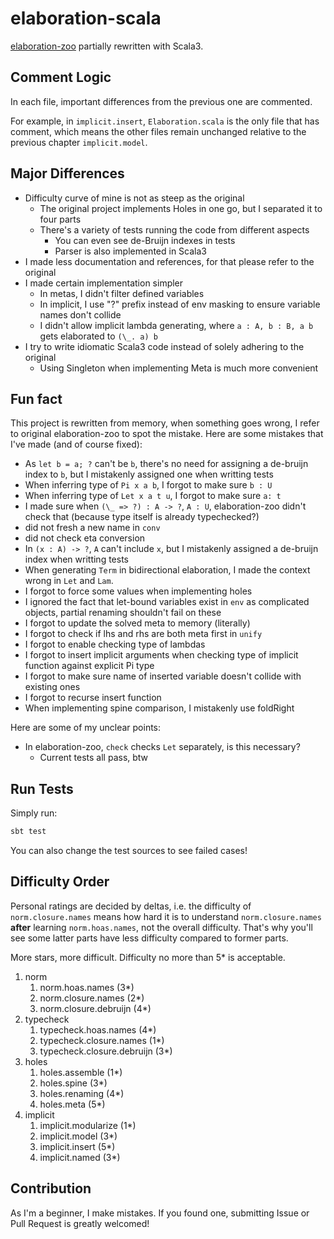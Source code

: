 # elaboration-scala

[elaboration-zoo](https://github.com/AndrasKovacs/elaboration-zoo) partially rewritten with Scala3.

## Comment Logic

In each file, important differences from the previous one are commented.

For example, in `implicit.insert`, `Elaboration.scala` is the only file that has comment, which means the other files remain unchanged relative to the previous chapter `implicit.model`.

## Major Differences

- Difficulty curve of mine is not as steep as the original
    - The original project implements Holes in one go, but I separated it to four parts
    - There's a variety of tests running the code from different aspects
        - You can even see de-Bruijn indexes in tests
        - Parser is also implemented in Scala3
- I made less documentation and references, for that please refer to the original
- I made certain implementation simpler
    - In metas, I didn't filter defined variables
    - In implicit, I use "?" prefix instead of env masking to ensure variable names don't collide
    - I didn't allow implicit lambda generating, where `a : A, b : B, a b` gets elaborated to `(\_. a) b`
- I try to write idiomatic Scala3 code instead of solely adhering to the original
    - Using Singleton when implementing Meta is much more convenient

## Fun fact

This project is rewritten from memory, when something goes wrong, I refer to original elaboration-zoo to spot the mistake. Here are some mistakes that I've made (and of course fixed):

- As `let b = a; ?` can't be `b`, there's no need for assigning a de-bruijn index to `b`, but I mistakenly assigned one when writting tests
- When inferring type of `Pi x a b`, I forgot to make sure `b : U`
- When inferring type of `Let x a t u`, I forgot to make sure `a: t`
- I made sure when `(\_ => ?) : A -> ?`, `A : U`, elaboration-zoo didn't check that (because type itself is already typechecked?)
- did not fresh a new name in `conv`
- did not check eta conversion
- In `(x : A) -> ?`, `A` can't include `x`, but I mistakenly assigned a de-bruijn index when writting tests
- When generating `Term` in bidirectional elaboration, I made the context wrong in `Let` and `Lam`.
- I forgot to force some values when implementing holes
- I ignored the fact that let-bound variables exist in `env` as complicated objects, partial renaming shouldn't fail on these
- I forgot to update the solved meta to memory (literally)
- I forgot to check if lhs and rhs are both meta first in `unify`
- I forgot to enable checking type of lambdas
- I forgot to insert implicit arguments when checking type of implicit function against explicit Pi type
- I forgot to make sure name of inserted variable doesn't collide with existing ones
- I forgot to recurse insert function
- When implementing spine comparison, I mistakenly use foldRight

Here are some of my unclear points:

- In elaboration-zoo, `check` checks `Let` separately, is this necessary?
    - Current tests all pass, btw

## Run Tests

Simply run:

```sh
sbt test
```

You can also change the test sources to see failed cases!

## Difficulty Order

Personal ratings are decided by deltas, i.e. the difficulty of `norm.closure.names` means how hard it is to understand `norm.closure.names` **after** learning `norm.hoas.names`, not the overall difficulty. That's why you'll see some latter parts have less difficulty compared to former parts.

More stars, more difficult. Difficulty no more than 5* is acceptable.

1. norm
    1. norm.hoas.names (3*)
    2. norm.closure.names (2*)
    3. norm.closure.debruijn (4*)
2. typecheck
    1. typecheck.hoas.names (4*)
    2. typecheck.closure.names (1*)
    3. typecheck.closure.debruijn (3*)
3. holes
    1. holes.assemble (1*)
    2. holes.spine (3*)
    3. holes.renaming (4*)
    4. holes.meta (5*)
4. implicit
    1. implicit.modularize (1*)
    2. implicit.model (3*)
    3. implicit.insert (5*)
    4. implicit.named (3*)

## Contribution

As I'm a beginner, I make mistakes. If you found one, submitting Issue or Pull Request is greatly welcomed!
